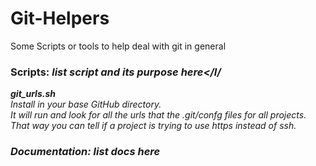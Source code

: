# Git-Helpers
Some Scripts or tools to help deal with git in general

### Scripts: <I>list script and its purpose here</I/
<B>git_urls.sh</B><br>
  Install in your base GitHub directory.<br>
  It will run and look for all the urls that the .git/confg files for all projects.<br>
  That way you can tell if a project is trying to use https instead of ssh.<br>
  
### Documentation: list docs here

